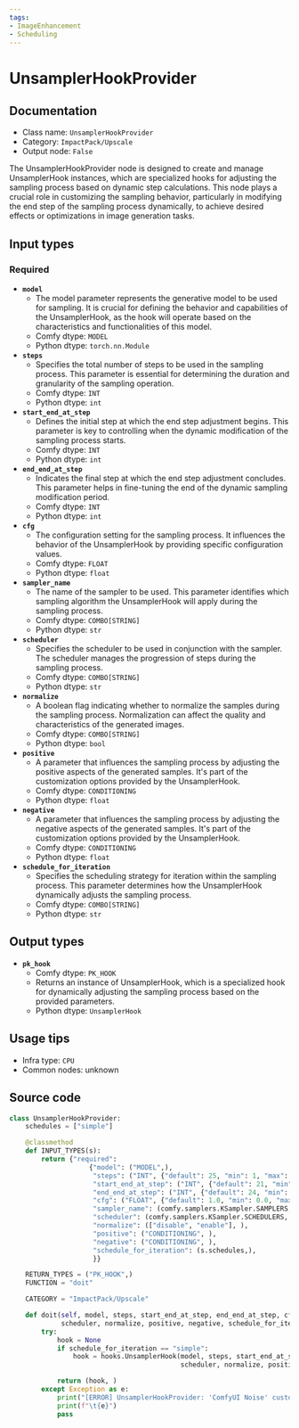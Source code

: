 ```yaml
---
tags:
- ImageEnhancement
- Scheduling
---
```


# UnsamplerHookProvider
## Documentation
- Class name: `UnsamplerHookProvider`
- Category: `ImpactPack/Upscale`
- Output node: `False`

The UnsamplerHookProvider node is designed to create and manage UnsamplerHook instances, which are specialized hooks for adjusting the sampling process based on dynamic step calculations. This node plays a crucial role in customizing the sampling behavior, particularly in modifying the end step of the sampling process dynamically, to achieve desired effects or optimizations in image generation tasks.
## Input types
### Required
- **`model`**
    - The model parameter represents the generative model to be used for sampling. It is crucial for defining the behavior and capabilities of the UnsamplerHook, as the hook will operate based on the characteristics and functionalities of this model.
    - Comfy dtype: `MODEL`
    - Python dtype: `torch.nn.Module`
- **`steps`**
    - Specifies the total number of steps to be used in the sampling process. This parameter is essential for determining the duration and granularity of the sampling operation.
    - Comfy dtype: `INT`
    - Python dtype: `int`
- **`start_end_at_step`**
    - Defines the initial step at which the end step adjustment begins. This parameter is key to controlling when the dynamic modification of the sampling process starts.
    - Comfy dtype: `INT`
    - Python dtype: `int`
- **`end_end_at_step`**
    - Indicates the final step at which the end step adjustment concludes. This parameter helps in fine-tuning the end of the dynamic sampling modification period.
    - Comfy dtype: `INT`
    - Python dtype: `int`
- **`cfg`**
    - The configuration setting for the sampling process. It influences the behavior of the UnsamplerHook by providing specific configuration values.
    - Comfy dtype: `FLOAT`
    - Python dtype: `float`
- **`sampler_name`**
    - The name of the sampler to be used. This parameter identifies which sampling algorithm the UnsamplerHook will apply during the sampling process.
    - Comfy dtype: `COMBO[STRING]`
    - Python dtype: `str`
- **`scheduler`**
    - Specifies the scheduler to be used in conjunction with the sampler. The scheduler manages the progression of steps during the sampling process.
    - Comfy dtype: `COMBO[STRING]`
    - Python dtype: `str`
- **`normalize`**
    - A boolean flag indicating whether to normalize the samples during the sampling process. Normalization can affect the quality and characteristics of the generated images.
    - Comfy dtype: `COMBO[STRING]`
    - Python dtype: `bool`
- **`positive`**
    - A parameter that influences the sampling process by adjusting the positive aspects of the generated samples. It's part of the customization options provided by the UnsamplerHook.
    - Comfy dtype: `CONDITIONING`
    - Python dtype: `float`
- **`negative`**
    - A parameter that influences the sampling process by adjusting the negative aspects of the generated samples. It's part of the customization options provided by the UnsamplerHook.
    - Comfy dtype: `CONDITIONING`
    - Python dtype: `float`
- **`schedule_for_iteration`**
    - Specifies the scheduling strategy for iteration within the sampling process. This parameter determines how the UnsamplerHook dynamically adjusts the sampling process.
    - Comfy dtype: `COMBO[STRING]`
    - Python dtype: `str`
## Output types
- **`pk_hook`**
    - Comfy dtype: `PK_HOOK`
    - Returns an instance of UnsamplerHook, which is a specialized hook for dynamically adjusting the sampling process based on the provided parameters.
    - Python dtype: `UnsamplerHook`
## Usage tips
- Infra type: `CPU`
- Common nodes: unknown


## Source code
```python
class UnsamplerHookProvider:
    schedules = ["simple"]

    @classmethod
    def INPUT_TYPES(s):
        return {"required":
                    {"model": ("MODEL",),
                     "steps": ("INT", {"default": 25, "min": 1, "max": 10000}),
                     "start_end_at_step": ("INT", {"default": 21, "min": 0, "max": 10000}),
                     "end_end_at_step": ("INT", {"default": 24, "min": 0, "max": 10000}),
                     "cfg": ("FLOAT", {"default": 1.0, "min": 0.0, "max": 100.0}),
                     "sampler_name": (comfy.samplers.KSampler.SAMPLERS, ),
                     "scheduler": (comfy.samplers.KSampler.SCHEDULERS, ),
                     "normalize": (["disable", "enable"], ),
                     "positive": ("CONDITIONING", ),
                     "negative": ("CONDITIONING", ),
                     "schedule_for_iteration": (s.schedules,),
                     }}

    RETURN_TYPES = ("PK_HOOK",)
    FUNCTION = "doit"

    CATEGORY = "ImpactPack/Upscale"

    def doit(self, model, steps, start_end_at_step, end_end_at_step, cfg, sampler_name,
             scheduler, normalize, positive, negative, schedule_for_iteration):
        try:
            hook = None
            if schedule_for_iteration == "simple":
                hook = hooks.UnsamplerHook(model, steps, start_end_at_step, end_end_at_step, cfg, sampler_name,
                                           scheduler, normalize, positive, negative)

            return (hook, )
        except Exception as e:
            print("[ERROR] UnsamplerHookProvider: 'ComfyUI Noise' custom node isn't installed. You must install 'BlenderNeko/ComfyUI Noise' extension to use this node.")
            print(f"\t{e}")
            pass

```

